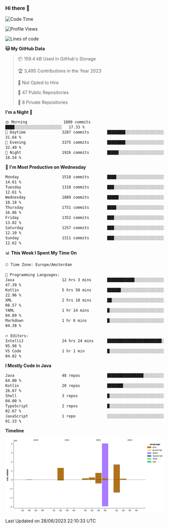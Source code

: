 ### Hi there 👋


<!--START_SECTION:waka-->
![Code Time](http://img.shields.io/badge/Code%20Time-3%2C282%20hrs%208%20mins-blue)

![Profile Views](http://img.shields.io/badge/Profile%20Views-109-blue)

![Lines of code](https://img.shields.io/badge/From%20Hello%20World%20I%27ve%20Written-8.3%20million%20lines%20of%20code-blue)

**🐱 My GitHub Data** 

> 📦 159.4 kB Used in GitHub's Storage 
 > 
> 🏆 3,495 Contributions in the Year 2023
 > 
> 🚫 Not Opted to Hire
 > 
> 📜 47 Public Repositories 
 > 
> 🔑 8 Private Repositories 
 > 
**I'm a Night 🦉** 

```text
🌞 Morning                1800 commits        ████░░░░░░░░░░░░░░░░░░░░░   17.33 % 
🌆 Daytime                3287 commits        ████████░░░░░░░░░░░░░░░░░   31.64 % 
🌃 Evening                3375 commits        ████████░░░░░░░░░░░░░░░░░   32.49 % 
🌙 Night                  1926 commits        █████░░░░░░░░░░░░░░░░░░░░   18.54 % 
```
📅 **I'm Most Productive on Wednesday** 

```text
Monday                   1518 commits        ████░░░░░░░░░░░░░░░░░░░░░   14.61 % 
Tuesday                  1310 commits        ███░░░░░░░░░░░░░░░░░░░░░░   12.61 % 
Wednesday                1889 commits        █████░░░░░░░░░░░░░░░░░░░░   18.18 % 
Thursday                 1751 commits        ████░░░░░░░░░░░░░░░░░░░░░   16.86 % 
Friday                   1352 commits        ███░░░░░░░░░░░░░░░░░░░░░░   13.02 % 
Saturday                 1257 commits        ███░░░░░░░░░░░░░░░░░░░░░░   12.10 % 
Sunday                   1311 commits        ███░░░░░░░░░░░░░░░░░░░░░░   12.62 % 
```


📊 **This Week I Spent My Time On** 

```text
🕑︎ Time Zone: Europe/Amsterdam

💬 Programming Languages: 
Java                     12 hrs 3 mins       ████████████░░░░░░░░░░░░░   47.39 % 
Kotlin                   5 hrs 50 mins       ██████░░░░░░░░░░░░░░░░░░░   22.96 % 
XML                      2 hrs 10 mins       ██░░░░░░░░░░░░░░░░░░░░░░░   08.57 % 
YAML                     1 hr 14 mins        █░░░░░░░░░░░░░░░░░░░░░░░░   04.89 % 
Markdown                 1 hr 6 mins         █░░░░░░░░░░░░░░░░░░░░░░░░   04.38 % 

🔥 Editors: 
IntelliJ                 24 hrs 24 mins      ████████████████████████░   95.98 % 
VS Code                  1 hr 1 min          █░░░░░░░░░░░░░░░░░░░░░░░░   04.02 % 
```

**I Mostly Code in Java** 

```text
Java                     48 repos            ████████████████░░░░░░░░░   64.00 % 
Kotlin                   20 repos            ███████░░░░░░░░░░░░░░░░░░   26.67 % 
Shell                    3 repos             █░░░░░░░░░░░░░░░░░░░░░░░░   04.00 % 
TypeScript               2 repos             █░░░░░░░░░░░░░░░░░░░░░░░░   02.67 % 
JavaScript               1 repo              ░░░░░░░░░░░░░░░░░░░░░░░░░   01.33 % 
```



**Timeline**

![Lines of Code chart](https://raw.githubusercontent.com/powercasgamer/powercasgamer/master/assets/bar_graph.png)


 Last Updated on 28/06/2023 22:10:33 UTC
<!--END_SECTION:waka-->
